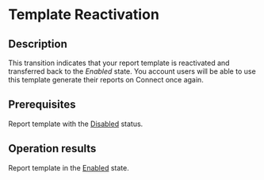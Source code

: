 # Template Reactivation
## Description
This transition indicates that your report template is reactivated and transferred back to the *Enabled* state. You account users will be able to use this template generate their reports on Connect once again.  
## Prerequisites
Report template with the [Disabled](s-b-disabled.html) status.
## Operation results
Report template in the [Enabled](s-a-enabled.html) state.
